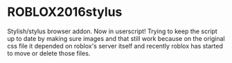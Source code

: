 # ROBLOX2016stylus
 Stylish/stylus browser addon. Now in userscript! 
Trying to keep the script up to date by making sure images and that still work because on the original css file it depended on roblox's server itself and recently roblox has started to move or delete those files. 

